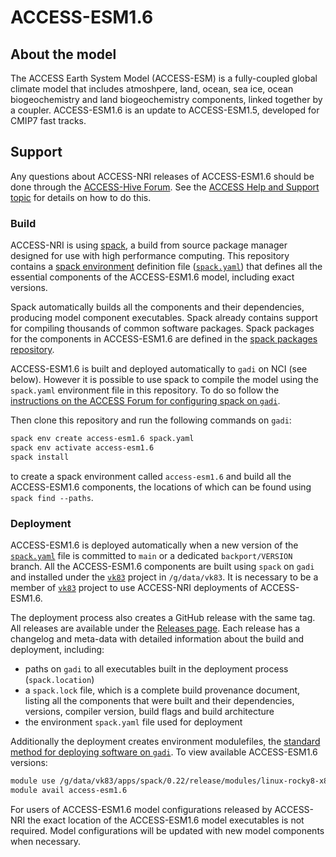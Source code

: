 # ACCESS-ESM1.6

## About the model
The ACCESS Earth System Model (ACCESS-ESM) is a fully-coupled global climate model that includes atmoshpere, land, ocean, sea ice, ocean biogeochemistry and land biogeochemistry components, linked together by a coupler. ACCESS-ESM1.6 is an update to ACCESS-ESM1.5, developed for CMIP7 fast tracks.

## Support

Any questions about ACCESS-NRI releases of ACCESS-ESM1.6 should be done through the [ACCESS-Hive Forum](https://forum.access-hive.org.au/). See the [ACCESS Help and Support topic](https://forum.access-hive.org.au/t/access-help-and-support/908) for details on how to do this.

### Build

ACCESS-NRI is using [spack](https://spack.io), a build from source package manager designed for use with high performance computing. This repository contains a [spack environment](https://spack.readthedocs.io/en/latest/environments.html) definition file ([`spack.yaml`](https://github.com/ACCESS-NRI/ACCESS-ESM1.6/blob/main/spack.yaml)) that defines all the essential components of the ACCESS-ESM1.6 model, including exact versions.

Spack automatically builds all the components and their dependencies, producing model component executables. Spack already contains support for compiling thousands of common software packages. Spack packages for the components in ACCESS-ESM1.6 are defined in the [spack packages repository](https://github.com/ACCESS-NRI/spack_packages/).

ACCESS-ESM1.6 is built and deployed automatically to `gadi` on NCI (see below). However it is possible to use spack to compile the model using the `spack.yaml` environment file in this repository. To do so follow the [instructions on the ACCESS Forum for configuring spack on `gadi`](https://forum.access-hive.org.au/t/how-to-build-access-om2-on-gadi/1545).

Then clone this repository and run the following commands on `gadi`:

```bash
spack env create access-esm1.6 spack.yaml
spack env activate access-esm1.6
spack install
```

to create a spack environment called `access-esm1.6` and build all the ACCESS-ESM1.6 components, the locations of which can be found using `spack find --paths`.

### Deployment

ACCESS-ESM1.6 is deployed automatically when a new version of the [`spack.yaml`](https://github.com/ACCESS-NRI/ACCESS-ESM1.6/blob/main/spack.yaml) file is committed to `main` or a dedicated `backport/VERSION` branch. All the ACCESS-ESM1.6 components are built using `spack` on `gadi` and installed under the [`vk83`](https://my.nci.org.au/mancini/project/vk83) project in `/g/data/vk83`. It is necessary to be a member of [`vk83`](https://my.nci.org.au/mancini/project/vk83) project to use ACCESS-NRI deployments of ACCESS-ESM1.6.

The deployment process also creates a GitHub release with the same tag. All releases are available under the [Releases page](https://github.com/ACCESS-NRI/ACCESS-ESM1.6/releases). Each release has a changelog and meta-data with detailed information about the build and deployment, including:

- paths on `gadi` to all executables built in the deployment process (`spack.location`)
- a `spack.lock` file, which is a complete build provenance document, listing all the components that were built and their dependencies, versions, compiler version, build flags and build architecture
- the environment `spack.yaml` file used for deployment

Additionally the deployment creates environment modulefiles, the [standard method for deploying software on `gadi`](https://opus.nci.org.au/display/Help/Environment+Modules). To view available ACCESS-ESM1.6 versions:

```bash
module use /g/data/vk83/apps/spack/0.22/release/modules/linux-rocky8-x86_64
module avail access-esm1.6
```

For users of ACCESS-ESM1.6 model configurations released by ACCESS-NRI the exact location of the ACCESS-ESM1.6 model executables is not required. Model configurations will be updated with new model components when necessary.
